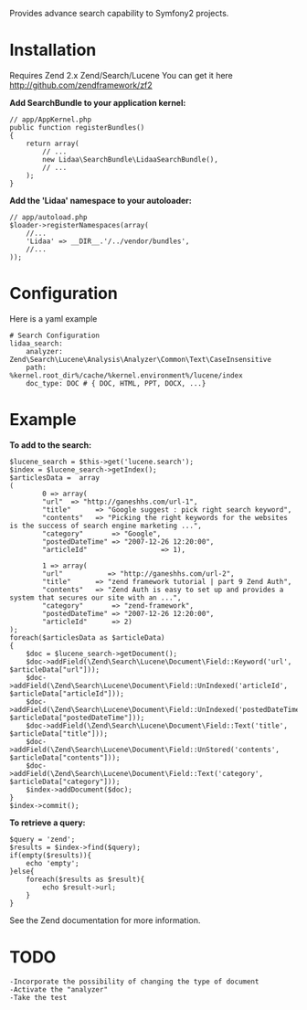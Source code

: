 Provides advance search capability to Symfony2 projects.

Installation
============

Requires Zend 2.x Zend/Search/Lucene
You can get it here http://github.com/zendframework/zf2

**Add SearchBundle to your application kernel:**

    // app/AppKernel.php
    public function registerBundles()
    {
        return array(
            // ...
            new Lidaa\SearchBundle\LidaaSearchBundle(),
            // ...
        );
    }

**Add the 'Lidaa' namespace to your autoloader:**

    // app/autoload.php
    $loader->registerNamespaces(array(
        //...
        'Lidaa' => __DIR__.'/../vendor/bundles',
        //...
    ));


Configuration
=============

Here is a yaml example

	# Search Configuration
	lidaa_search:
		analyzer: Zend\Search\Lucene\Analysis\Analyzer\Common\Text\CaseInsensitive
		path:     %kernel.root_dir%/cache/%kernel.environment%/lucene/index
		doc_type: DOC # { DOC, HTML, PPT, DOCX, ...}


Example
=======

**To add to the search:**

	$lucene_search = $this->get('lucene.search');
	$index = $lucene_search->getIndex();
	$articlesData =  array 
	(
			0 => array( 
			"url"  => "http://ganeshhs.com/url-1",
			"title"      => "Google suggest : pick right search keyword",
			"contents"   => "Picking the right keywords for the websites is the success of search engine marketing ...",
			"category"       => "Google",
			"postedDateTime" => "2007-12-26 12:20:00",  
			"articleId"                  => 1),  
	   
	 		1 => array( 
			"url"           => "http://ganeshhs.com/url-2",
			"title"      => "zend framework tutorial | part 9 Zend Auth",
			"contents"   => "Zend Auth is easy to set up and provides a system that secures our site with an ...",
			"category"       => "zend-framework",   
			"postedDateTime" => "2007-12-26 12:20:00",  
			"articleId"      => 2)
	);
	foreach($articlesData as $articleData)
	{  
		$doc = $lucene_search->getDocument();  
		$doc->addField(\Zend\Search\Lucene\Document\Field::Keyword('url',  $articleData["url"]));  
		$doc->addField(\Zend\Search\Lucene\Document\Field::UnIndexed('articleId',  $articleData["articleId"]));  
		$doc->addField(\Zend\Search\Lucene\Document\Field::UnIndexed('postedDateTime',  $articleData["postedDateTime"]));  
		$doc->addField(\Zend\Search\Lucene\Document\Field::Text('title',  $articleData["title"]));  
		$doc->addField(\Zend\Search\Lucene\Document\Field::UnStored('contents',  $articleData["contents"]));  
		$doc->addField(\Zend\Search\Lucene\Document\Field::Text('category',  $articleData["category"])); 
		$index->addDocument($doc);
	}
	$index->commit();

**To retrieve a query:**

	$query = 'zend';
	$results = $index->find($query);
	if(empty($results)){
		echo 'empty';
	}else{		
		foreach($results as $result){
			echo $result->url;
		}
	}
  
See the Zend documentation for more information.

TODO
=======
	-Incorporate the possibility of changing the type of document
	-Activate the "analyzer"
	-Take the test
